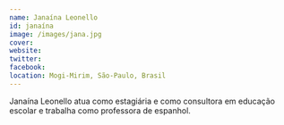 ```yaml
---
name: Janaína Leonello
id: janaína
image: /images/jana.jpg
cover:
website:
twitter:
facebook:
location: Mogi-Mirim, São-Paulo, Brasil
---
```

Janaína Leonello atua como estagiária e como consultora em educação escolar e trabalha como professora de espanhol.